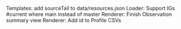 Templates: add sourceTail to data/resources.json
Loader: Support IGs #current where main instead of master
Renderer: Finish Observation summary view
Renderer: Add id to Profile CSVs